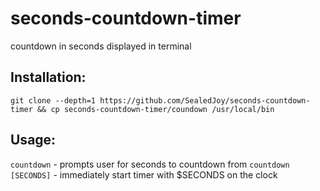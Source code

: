 # seconds-countdown-timer
countdown in seconds displayed in terminal

## Installation:
`git clone --depth=1 https://github.com/SealedJoy/seconds-countdown-timer && cp seconds-countdown-timer/coundown /usr/local/bin`

## Usage:
`countdown`  - prompts user for seconds to countdown from
`countdown [SECONDS]`  - immediately start timer with $SECONDS on the clock

